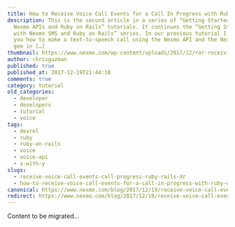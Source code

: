 ```yaml
---
title: How to Receive Voice Call Events for a Call In Progress with Ruby on Rails
description: This is the second article in a series of “Getting Started with
  Nexmo APIs and Ruby on Rails” tutorials. It continues the “Getting Started
  with Nexmo SMS and Ruby on Rails” series. In our previous tutorial I showed
  you how to make a text-to-speech call using the Nexmo API and the Nexmo Ruby
  gem in […]
thumbnail: https://www.nexmo.com/wp-content/uploads/2017/12/ror-receiving-call-events.png
author: chrisguzman
published: true
published_at: 2017-12-19T21:44:18
comments: true
category: tutorial
old_categories:
  - developer
  - developers
  - tutorial
  - voice
tags:
  - devrel
  - ruby
  - ruby-on-rails
  - voice
  - voice-api
  - x-with-y
slugs:
  - receive-voice-call-events-call-progress-ruby-rails-dr
  - how-to-receive-voice-call-events-for-a-call-in-progress-with-ruby-on-rails
canonical: https://www.nexmo.com/blog/2017/12/19/receive-voice-call-events-call-progress-ruby-rails-dr
redirect: https://www.nexmo.com/blog/2017/12/19/receive-voice-call-events-call-progress-ruby-rails-dr
---
```

Content to be migrated...